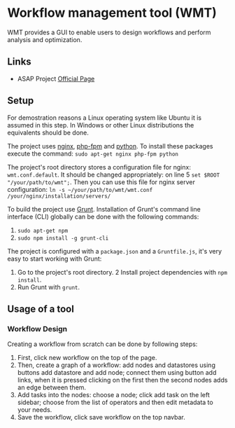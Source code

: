 Workflow management tool (WMT)
==============================

WMT provides a GUI to enable users to design workflows and perform analysis and optimization.

Links
-----

*   ASAP Project [Official Page](http://www.asap-fp7.eu/)

Setup
-----
For demostration reasons a Linux operating system like Ubuntu it is assumed in this step. In Windows or other Linux distributions the equivalents should be done.

The project uses [nginx](http://nginx.org/), [php-fpm](http://php-fpm.org/) and [python](https://www.python.org/). To install these packages execute the command:
`sudo apt-get nginx php-fpm python`

The project's root directory stores a configuration file for nginx: `wmt.conf.default`.
It should be changed appropriately: on line 5 `set $ROOT "/your/path/to/wmt";`.
Then you can use this file for nginx server configuration:
`ln -s ~/your/path/to/wmt/wmt.conf /your/nginx/installation/servers/`

To build the project use [Grunt](http://gruntjs.com/). Installation of Grunt's command line interface (CLI) globally can be done with the following commands:
1.  `sudo apt-get npm`
2.  `sudo npm install -g grunt-cli`

The project is configured with a `package.json` and a `Gruntfile.js`, it's very easy to start working with Grunt:
1.  Go to the project's root directory.
2   Install project dependencies with `npm install`.
3.  Run Grunt with `grunt`.

Usage of a tool
---------------

### Workflow Design

Creating a workflow from scratch can be done by following steps:

1.  First, click new workflow on the top of the page.
2.  Then, create a graph of a workflow: add nodes and datastores using buttons add datastore and add node;
    connect them using button add links, when it is pressed сlicking on the first then the second nodes adds an edge between them.
3.  Add tasks into the nodes: choose a node;
    click add task on the left sidebar;
    choose from the list of operators and then edit metadata to your needs.
4.  Save the workflow, click save workflow on the top navbar.


